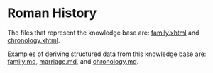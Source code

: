 # Roman History

The files that represent the knowledge base are: [family.xhtml](family.xhtml) and [chronology.xhtml](chronology.xhtml).

Examples of deriving structured data from this knowledge base are: [family.md](family.md), [marriage.md](marriage.md), and [chronology.md](chronology.md).